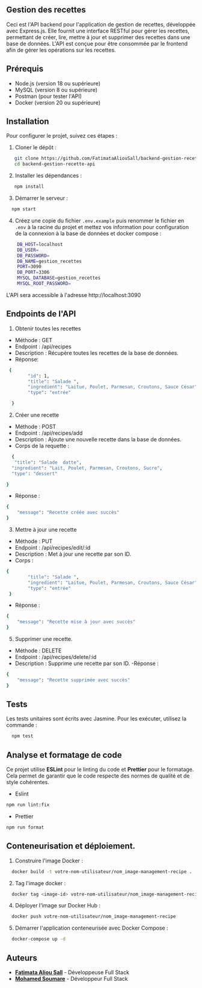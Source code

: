 ## Gestion des recettes

Ceci est l'API backend pour l'application de gestion de recettes, développée avec Express.js. Elle fournit une interface RESTful pour gérer les recettes, permettant de créer, lire, mettre à jour et supprimer des recettes dans une base de données. L'API est conçue pour être consommée par le frontend afin de gérer les opérations sur les recettes.

## Prérequis

- Node.js (version 18 ou supérieure)
- MySQL (version 8 ou supérieure)
- Postman (pour tester l'API)
- Docker (version 20 ou supérieure)

## Installation

Pour configurer le projet, suivez ces étapes :

1. Cloner le dépôt :

```bash
   git clone https://github.com/FatimataAliouSall/backend-gestion-recette-api.git
   cd backend-gestion-recette-api
```

2. Installer les dépendances :

```bash
   npm install
```

3. Démarrer le serveur :

```bash
  npm start
```

4. Créez une copie du fichier `.env.example` puis renommer le fichier en `.env` à la racine du projet et mettez vos information pour configuration de la connexion à la base de données et docker compose :

```bash
    DB_HOST=localhost
    DB_USER=
    DB_PASSWORD=
    DB_NAME=gestion_recettes
    PORT=3090
    DB_PORT=3306
    MYSQL_DATABASE=gestion_recettes
    MYSQL_ROOT_PASSWORD=
```

L'API sera accessible à l'adresse http://localhost:3090

## Endpoints de l'API

1. Obtenir toutes les recettes

- Méthode : GET
- Endpoint : /api/recipes
- Description : Récupère toutes les recettes de la base de données.
- Réponse:

```bash
 {
        "id": 1,
        "title": "Salade ",
        "ingredient": "Laitue, Poulet, Parmesan, Croutons, Sauce César",
        "type": "entrée"

  }
```

2. Créer une recette

- Méthode : POST
- Endpoint : /api/recipes/add
- Description : Ajoute une nouvelle recette dans la base de données.
- Corps de la requette :

```bash
  {
   "title": "Salade  datte",
  "ingredient": "Lait, Poulet, Parmesan, Croutons, Sucre",
  "type": "dessert"

}
```

- Réponse :

```bash
{
    "message": "Recette créée avec succès"
}

```

3. Mettre à jour une recette

- Méthode : PUT
- Endpoint : /api/recipes/edit/:id
- Description : Met à jour une recette par son ID.
- Corps :

```bash
{
        "title": "Salade ",
        "ingredient": "Laitue, Poulet, Parmesan, Croutons, Sauce César",
        "type": "entrée"
 }

```

- Réponse :

```bash
{
    "message": "Recette mise à jour avec succès"
}
```

5. Supprimer une recette.

- Méthode : DELETE
- Endpoint : /api/recipes/delete/:id
- Description : Supprime une recette par son ID.
  -Réponse :

```bash
{
    "message": "Recette supprimée avec succès"
}

```

## Tests

Les tests unitaires sont écrits avec Jasmine. Pour les exécuter, utilisez la commande :

```bash
  npm test
```

## Analyse et formatage de code

Ce projet utilise **ESLint** pour le linting du code et **Prettier** pour le formatage. Cela permet de garantir que le code respecte des normes de qualité et de style cohérentes.

- Eslint

```bash
npm run lint:fix
```

- Prettier

```bash
npm run format
```

## Conteneurisation et déploiement.

1. Construire l'image Docker :

```bash
  docker build -t votre-nom-utilisateur/nom_image-management-recipe .
```

2. Tag l'image docker :

```bash
  docker tag <image-id> votre-nom-utilisateur/nom_image-management-recipe
```

4. Déployer l'image sur Docker Hub :

```bash
  docker push votre-nom-utilisateur/nom_image-management-recipe
```

5. Démarrer l'application conteneurisée avec Docker Compose :

```bash
  docker-compose up -d
```

## Auteurs

- **[Fatimata Aliou Sall](https://github.com/fatimata-sall)** - Développeuse Full Stack
- **[Mohamed Soumare](https://github.com/MohamedSoumare)** - Développeur Full Stack

